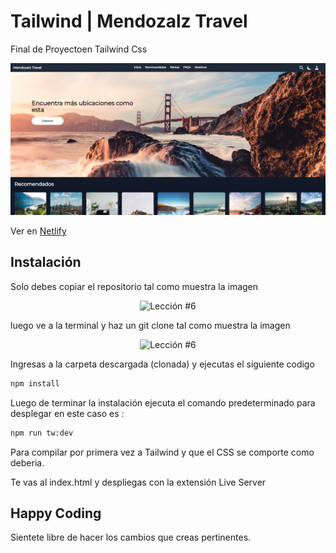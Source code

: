 # Tailwind | Mendozalz Travel

Final de Proyectoen Tailwind Css

<p align="center">
  <img src="public\Tailwind.png" alt="Tailwind" />
</p>

Ver en [Netlify](https://travel-tailwind.netlify.app/)


## Instalación

Solo debes copiar el repositorio tal como muestra la imagen

<p align="center">
  <img src="https://i.ibb.co/CPp0nX5/copiar-repo.gif" alt="Lección #6" />
</p>

luego ve a la terminal y haz un git clone tal como muestra la imagen


<p align="center">
  <img src="https://i.ibb.co/Z63C7mf/clonar-repo-1.gif" alt="Lección #6" />
</p>

Ingresas a la carpeta descargada (clonada) y ejecutas el siguiente codigo

```bash
npm install
```

Luego de terminar la instalación ejecuta el comando predeterminado para desplegar en este caso es :

```bash
npm run tw:dev
```

Para compilar por primera vez a Tailwind y que el CSS se comporte como deberia.

Te vas al index.html y despliegas con la extensión Live Server

## Happy Coding

Sientete libre de hacer los cambios que creas pertinentes.